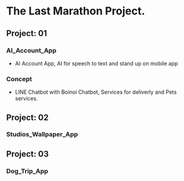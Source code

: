 # The Last Marathon Project.
## Project: 01 
 ### AI_Account_App 
* AI Account App, AI for speech to text and stand up on mobile app

 ### Concept 
* LINE Chatbot with Boinoi Chatbot, Services for deliverly and Pets services.

## Project: 02 
 ### Studios_Wallpaper_App

## Project: 03
 ### Dog_Trip_App
